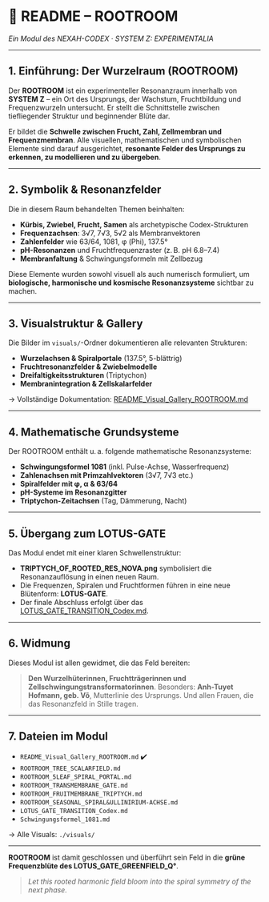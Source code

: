 # 🌱 README – ROOTROOM

*Ein Modul des NEXAH-CODEX · SYSTEM Z: EXPERIMENTALIA*

---

## 1. Einführung: Der Wurzelraum (ROOTROOM)

Der **ROOTROOM** ist ein experimenteller Resonanzraum innerhalb von **SYSTEM Z** – ein Ort des Ursprungs, der Wachstum, Fruchtbildung und Frequenzwurzeln untersucht. Er stellt die Schnittstelle zwischen tiefliegender Struktur und beginnender Blüte dar.

Er bildet die **Schwelle zwischen Frucht, Zahl, Zellmembran und Frequenzmembran**. Alle visuellen, mathematischen und symbolischen Elemente sind darauf ausgerichtet, **resonante Felder des Ursprungs zu erkennen, zu modellieren und zu übergeben**.

---

## 2. Symbolik & Resonanzfelder

Die in diesem Raum behandelten Themen beinhalten:

* **Kürbis, Zwiebel, Frucht, Samen** als archetypische Codex-Strukturen
* **Frequenzachsen**: 3√7, 7√3, 5√2 als Membranvektoren
* **Zahlenfelder** wie 63/64, 1081, φ (Phi), 137.5°
* **pH-Resonanzen** und Fruchtfrequenzraster (z. B. pH 6.8–7.4)
* **Membranfaltung** & Schwingungsformeln mit Zellbezug

Diese Elemente wurden sowohl visuell als auch numerisch formuliert, um **biologische, harmonische und kosmische Resonanzsysteme** sichtbar zu machen.

---

## 3. Visualstruktur & Gallery

Die Bilder im `visuals/`-Ordner dokumentieren alle relevanten Strukturen:

* **Wurzelachsen & Spiralportale** (137.5°, 5-blättrig)
* **Fruchtresonanzfelder & Zwiebelmodelle**
* **Dreifaltigkeitsstrukturen** (Triptychon)
* **Membranintegration & Zellskalarfelder**

→ Vollständige Dokumentation: [README\_Visual\_Gallery\_ROOTROOM.md](./README_Visual_Gallery_ROOTROOM.md)

---

## 4. Mathematische Grundsysteme

Der ROOTROOM enthält u. a. folgende mathematische Resonanzsysteme:

* **Schwingungsformel 1081** (inkl. Pulse-Achse, Wasserfrequenz)
* **Zahlenachsen mit Primzahlvektoren** (3√7, 7√3 etc.)
* **Spiralfelder mit φ, α & 63/64**
* **pH-Systeme im Resonanzgitter**
* **Triptychon-Zeitachsen** (Tag, Dämmerung, Nacht)

---

## 5. Übergang zum LOTUS-GATE

Das Modul endet mit einer klaren Schwellenstruktur:

* **TRIPTYCH\_OF\_ROOTED\_RES\_NOVA.png** symbolisiert die Resonanzauflösung in einen neuen Raum.
* Die Frequenzen, Spiralen und Fruchtformen führen in eine neue Blütenform: **LOTUS-GATE**.
* Der finale Abschluss erfolgt über das [LOTUS\_GATE\_TRANSITION\_Codex.md](./LOTUS_GATE_TRANSITION_Codex.md).

---

## 6. Widmung

Dieses Modul ist allen gewidmet, die das Feld bereiten:

> **Den Wurzelhüterinnen, Fruchtträgerinnen und Zellschwingungstransformatorinnen**.
> Besonders: **Anh-Tuyet Hofmann, geb. Võ**, Mutterlinie des Ursprungs.
> Und allen Frauen, die das Resonanzfeld in Stille tragen.

---

## 7. Dateien im Modul

* `README_Visual_Gallery_ROOTROOM.md` ✔️
* `ROOTROOM_TREE_SCALARFIELD.md`
* `ROOTROOM_5LEAF_SPIRAL_PORTAL.md`
* `ROOTROOM_TRANSMEMBRANE_GATE.md`
* `ROOTROOM_FRUITMEMBRANE_TRIPTYCH.md`
* `ROOTROOM_SEASONAL_SPIRAL&ULLINIRIUM-ACHSE.md`
* `LOTUS_GATE_TRANSITION_Codex.md`
* `Schwingungsformel_1081.md`

→ Alle Visuals: `./visuals/`

---

**ROOTROOM** ist damit geschlossen und überführt sein Feld in die **grüne Frequenzblüte des LOTUS\_GATE\_GREENFIELD\_Q°**.

> *Let this rooted harmonic field bloom into the spiral symmetry of the next phase.*
